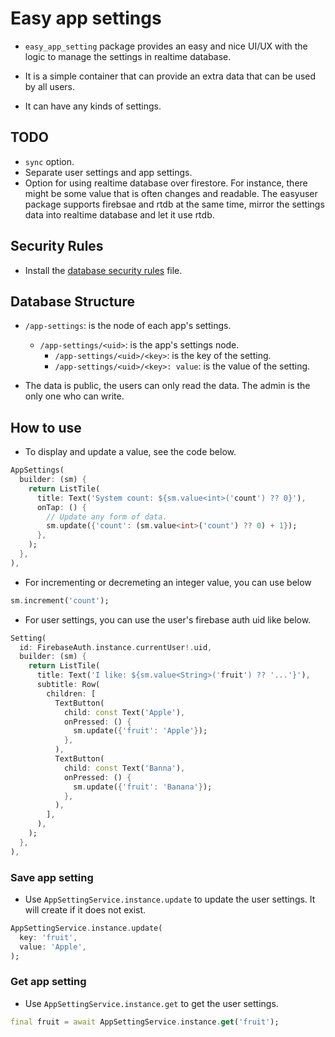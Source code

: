# Easy app settings

- `easy_app_setting` package provides an easy and nice UI/UX with the logic to manage the settings in realtime database.

- It is a simple container that can provide an extra data that can be used by all users.

- It can have any kinds of settings.

## TODO

- `sync` option.
- Separate user settings and app settings.
- Option for using realtime database over firestore. For instance, there might be some value that is often changes and readable. The easyuser package supports firebsae and rtdb at the same time, mirror the settings data into realtime database and let it use rtdb.

## Security Rules

- Install the [database security rules](../docs/database_security_rules.json) file.

## Database Structure

- `/app-settings`: is the node of each app's settings.

  - `/app-settings/<uid>`: is the app's settings node.
    - `/app-settings/<uid>/<key>`: is the key of the setting.
    - `/app-settings/<uid>/<key>: value`: is the value of the setting.

- The data is public, the users can only read the data. The admin is the only one who can write.

## How to use

- To display and update a value, see the code below.

```dart
AppSettings(
  builder: (sm) {
    return ListTile(
      title: Text('System count: ${sm.value<int>('count') ?? 0}'),
      onTap: () {
        // Update any form of data.
        sm.update({'count': (sm.value<int>('count') ?? 0) + 1});
      },
    );
  },
),
```

- For incrementing or decremeting an integer value, you can use below

```dart
sm.increment('count');
```

- For user settings, you can use the user's firebase auth uid like below.

```dart
Setting(
  id: FirebaseAuth.instance.currentUser!.uid,
  builder: (sm) {
    return ListTile(
      title: Text('I like: ${sm.value<String>('fruit') ?? '...'}'),
      subtitle: Row(
        children: [
          TextButton(
            child: const Text('Apple'),
            onPressed: () {
              sm.update({'fruit': 'Apple'});
            },
          ),
          TextButton(
            child: const Text('Banna'),
            onPressed: () {
              sm.update({'fruit': 'Banana'});
            },
          ),
        ],
      ),
    );
  },
),
```

### Save app setting

- Use `AppSettingService.instance.update` to update the user settings. It will create if it does not exist.

```dart
AppSettingService.instance.update(
  key: 'fruit',
  value: 'Apple',
);
```

### Get app setting

- Use `AppSettingService.instance.get` to get the user settings.

```dart
final fruit = await AppSettingService.instance.get('fruit');
```
